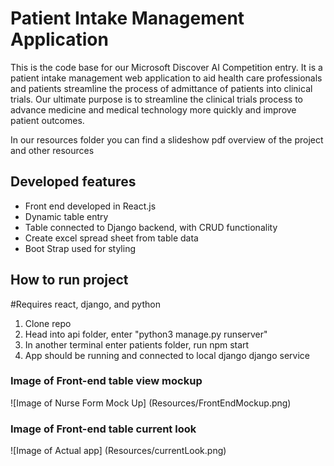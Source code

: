 # Patient Intake Management Application

This is the code base for our Microsoft Discover AI Competition entry.
It is a patient intake management web application to aid health care professionals
and patients streamline the process of admittance of patients into clinical trials.
Our ultimate purpose is to streamline the clinical trials process to advance 
medicine and medical technology more quickly and improve patient outcomes.

In our resources folder you can find a slideshow pdf overview of the project
and other resources

## Developed features

- Front end developed in React.js
- Dynamic table entry 
- Table connected to Django backend, with CRUD functionality
- Create excel spread sheet from table data
- Boot Strap used for styling

## How to run project

#Requires react, django, and python

1. Clone repo
2. Head into api folder, enter "python3 manage.py runserver"
3. In another terminal enter patients folder, run npm start
4. App should be running and connected to local django django service

### Image of Front-end table view mockup

![Image of Nurse Form Mock Up]
(Resources/FrontEndMockup.png)


### Image of Front-end table current look

![Image of Actual app]
(Resources/currentLook.png)